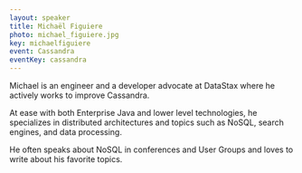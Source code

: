 ```yaml
---
layout: speaker
title: Michaël Figuiere
photo: michael_figuiere.jpg
key: michaelfiguiere
event: Cassandra
eventKey: cassandra
---
```


Michael is an engineer and a developer advocate at DataStax where he actively works to improve Cassandra. 

At ease with both Enterprise Java and lower level technologies, he specializes in distributed architectures and topics such as NoSQL, search engines, and data processing. 

He often speaks about NoSQL in conferences and User Groups and loves to write about his favorite topics.